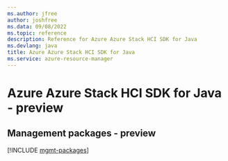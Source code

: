 ```yaml
---
ms.author: jfree
author: joshfree
ms.data: 09/08/2022
ms.topic: reference
description: Reference for Azure Azure Stack HCI SDK for Java
ms.devlang: java
title: Azure Azure Stack HCI SDK for Java
ms.service: azure-resource-manager
---
```

# Azure Azure Stack HCI SDK for Java - preview

## Management packages - preview
[!INCLUDE [mgmt-packages](azure-stack-hci-mgmt-index.md)]